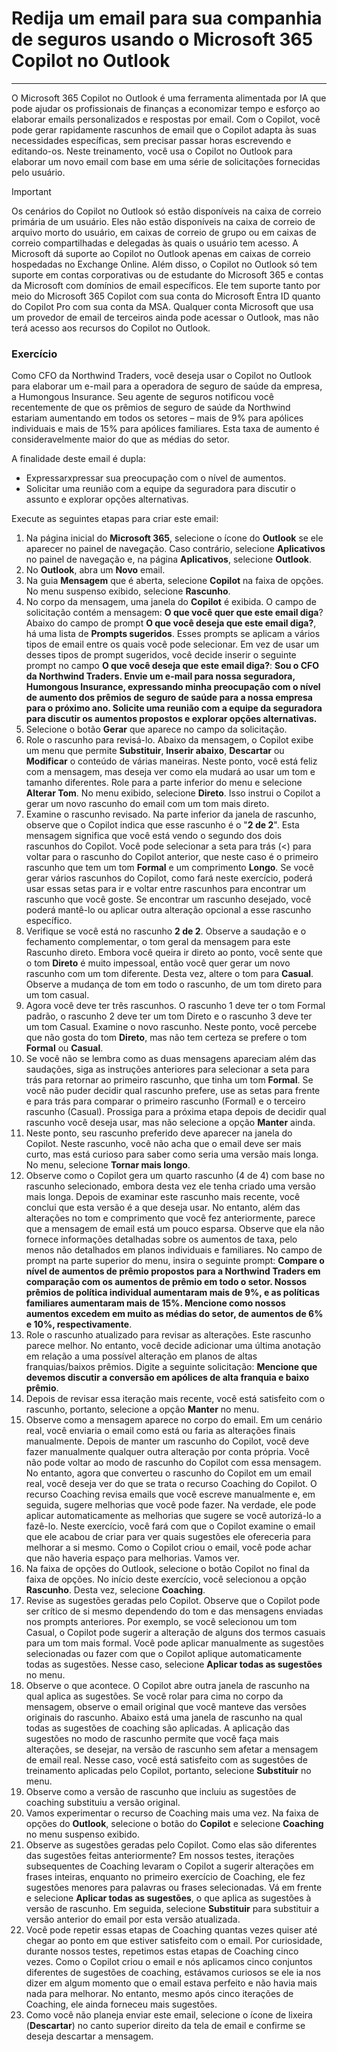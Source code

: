 # Redija um email para sua companhia de seguros usando o Microsoft 365 Copilot no Outlook
---
O Microsoft 365 Copilot no Outlook é uma ferramenta alimentada por IA que pode ajudar os profissionais de finanças a economizar tempo e esforço ao elaborar emails personalizados e respostas por email. Com o Copilot, você pode gerar rapidamente rascunhos de email que o Copilot adapta às suas necessidades específicas, sem precisar passar horas escrevendo e editando-os. Neste treinamento, você usa o Copilot no Outlook para elaborar um novo email com base em uma série de solicitações fornecidas pelo usuário.

> [!IMPORTANT]
>  Os cenários do Copilot no Outlook só estão disponíveis na caixa de correio primária de um usuário. Eles não estão disponíveis na caixa de correio de arquivo morto do usuário, em caixas de correio de grupo ou em caixas de correio compartilhadas e delegadas às quais o usuário tem acesso. A Microsoft dá suporte ao Copilot no Outlook apenas em caixas de correio hospedadas no Exchange Online. Além disso, o Copilot no Outlook só tem suporte em contas corporativas ou de estudante do Microsoft 365 e contas da Microsoft com domínios de email específicos. Ele tem suporte tanto por meio do Microsoft 365 Copilot com sua conta do Microsoft Entra ID quanto do Copilot Pro com sua conta da MSA. Qualquer conta Microsoft que usa um provedor de email de terceiros ainda pode acessar o Outlook, mas não terá acesso aos recursos do Copilot no Outlook.

### Exercício

Como CFO da Northwind Traders, você deseja usar o Copilot no Outlook para elaborar um e-mail para a operadora de seguro de saúde da empresa, a Humongous Insurance. Seu agente de seguros notificou você recentemente de que os prêmios de seguro de saúde da Northwind estariam aumentando em todos os setores – mais de 9% para apólices individuais e mais de 15% para apólices familiares. Esta taxa de aumento é consideravelmente maior do que as médias do setor.

A finalidade deste email é dupla:

- Expressarxpressar sua preocupação com o nível de aumentos.
- Solicitar uma reunião com a equipe da seguradora para discutir o assunto e explorar opções alternativas.

Execute as seguintes etapas para criar este email:

1. Na página inicial do **Microsoft 365**, selecione o ícone do **Outlook** se ele aparecer no painel de navegação. Caso contrário, selecione **Aplicativos** no painel de navegação e, na página **Aplicativos**, selecione **Outlook**. 
1. No **Outlook**, abra um **Novo** email.
1. Na guia **Mensagem** que é aberta, selecione **Copilot** na faixa de opções. No menu suspenso exibido, selecione **Rascunho**.
1. No corpo da mensagem, uma janela do **Copilot** é exibida. O campo de solicitação contém a mensagem: **O que você quer que este email diga**? Abaixo do campo de prompt **O que você deseja que este email diga?**, há uma lista de **Prompts sugeridos**. Esses prompts se aplicam a vários tipos de email entre os quais você pode selecionar. Em vez de usar um desses tipos de prompt sugeridos, você decide inserir o seguinte prompt no campo **O que você deseja que este email diga?**: **Sou o CFO da Northwind Traders. Envie um e-mail para nossa seguradora, Humongous Insurance, expressando minha preocupação com o nível de aumento dos prêmios de seguro de saúde para a nossa empresa para o próximo ano. Solicite uma reunião com a equipe da seguradora para discutir os aumentos propostos e explorar opções alternativas.**
1. Selecione o botão **Gerar** que aparece no campo da solicitação.
1. Role o rascunho para revisá-lo. Abaixo da mensagem, o Copilot exibe um menu que permite **Substituir**, **Inserir abaixo**, **Descartar** ou **Modificar** o conteúdo de várias maneiras. Neste ponto, você está feliz com a mensagem, mas deseja ver como ela mudará ao usar um tom e tamanho diferentes. Role para a parte inferior do menu e selecione **Alterar Tom**. No menu exibido, selecione **Direto**. Isso instrui o Copilot a gerar um novo rascunho do email com um tom mais direto.
1. Examine o rascunho revisado. Na parte inferior da janela de rascunho, observe que o Copilot indica que esse rascunho é o "**2 de 2**". Esta mensagem significa que você está vendo o segundo dos dois rascunhos do Copilot. Você pode selecionar a seta para trás (<) para voltar para o rascunho do Copilot anterior, que neste caso é o primeiro rascunho que tem um tom **Formal** e um comprimento **Longo**. Se você gerar vários rascunhos do Copilot, como fará neste exercício, poderá usar essas setas para ir e voltar entre rascunhos para encontrar um rascunho que você goste. Se encontrar um rascunho desejado, você poderá mantê-lo ou aplicar outra alteração opcional a esse rascunho específico.
1. Verifique se você está no rascunho **2 de 2**. Observe a saudação e o fechamento complementar, o tom geral da mensagem para este Rascunho direto. Embora você queira ir direto ao ponto, você sente que o tom **Direto** é muito impessoal, então você quer gerar um novo rascunho com um tom diferente. Desta vez, altere o tom para **Casual**. Observe a mudança de tom em todo o rascunho, de um tom direto para um tom casual. 
1. Agora você deve ter três rascunhos. O rascunho 1 deve ter o tom Formal padrão, o rascunho 2 deve ter um tom Direto e o rascunho 3 deve ter um tom Casual. Examine o novo rascunho. Neste ponto, você percebe que não gosta do tom **Direto**, mas não tem certeza se prefere o tom **Formal** ou **Casual**.
1. Se você não se lembra como as duas mensagens apareciam além das saudações, siga as instruções anteriores para selecionar a seta para trás para retornar ao primeiro rascunho, que tinha um tom **Formal**. Se você não puder decidir qual rascunho prefere, use as setas para frente e para trás para comparar o primeiro rascunho (Formal) e o terceiro rascunho (Casual). Prossiga para a próxima etapa depois de decidir qual rascunho você deseja usar, mas não selecione a opção **Manter** ainda.
1. Neste ponto, seu rascunho preferido deve aparecer na janela do Copilot. Neste rascunho, você não acha que o email deve ser mais curto, mas está curioso para saber como seria uma versão mais longa. No menu, selecione **Tornar mais longo**.
1. Observe como o Copilot gera um quarto rascunho (4 de 4) com base no rascunho selecionado, embora desta vez ele tenha criado uma versão mais longa. Depois de examinar este rascunho mais recente, você conclui que esta versão é a que deseja usar. No entanto, além das alterações no tom e comprimento que você fez anteriormente, parece que a mensagem de email está um pouco esparsa. Observe que ela não fornece informações detalhadas sobre os aumentos de taxa, pelo menos não detalhados em planos individuais e familiares. No campo de prompt na parte superior do menu, insira o seguinte prompt: **Compare o nível de aumentos de prêmio propostos para a Northwind Traders em comparação com os aumentos de prêmio em todo o setor. Nossos prêmios de política individual aumentaram mais de 9%, e as políticas familiares aumentaram mais de 15%. Mencione como nossos aumentos excedem em muito as médias do setor, de aumentos de 6% e 10%, respectivamente**.
1. Role o rascunho atualizado para revisar as alterações. Este rascunho parece melhor. No entanto, você decide adicionar uma última anotação em relação a uma possível alteração em planos de altas franquias/baixos prêmios. Digite a seguinte solicitação: **Mencione que devemos discutir a conversão em apólices de alta franquia e baixo prêmio**.
1. Depois de revisar essa iteração mais recente, você está satisfeito com o rascunho, portanto, selecione a opção **Manter** no menu.
1. Observe como a mensagem aparece no corpo do email. Em um cenário real, você enviaria o email como está ou faria as alterações finais manualmente. Depois de manter um rascunho do Copilot, você deve fazer manualmente qualquer outra alteração por conta própria. Você não pode voltar ao modo de rascunho do Copilot com essa mensagem. No entanto, agora que converteu o rascunho do Copilot em um email real, você deseja ver do que se trata o recurso Coaching do Copilot. O recurso Coaching revisa emails que você escreve manualmente e, em seguida, sugere melhorias que você pode fazer. Na verdade, ele pode aplicar automaticamente as melhorias que sugere se você autorizá-lo a fazê-lo. Neste exercício, você fará com que o Copilot examine o email que ele acabou de criar para ver quais sugestões ele ofereceria para melhorar a si mesmo. Como o Copilot criou o email, você pode achar que não haveria espaço para melhorias. Vamos ver.
1. Na faixa de opções do Outlook, selecione o botão Copilot no final da faixa de opções. No início deste exercício, você selecionou a opção **Rascunho**. Desta vez, selecione **Coaching**.
1. Revise as sugestões geradas pelo Copilot. Observe que o Copilot pode ser crítico de si mesmo dependendo do tom e das mensagens enviadas nos prompts anteriores. Por exemplo, se você selecionou um tom Casual, o Copilot pode sugerir a alteração de alguns dos termos casuais para um tom mais formal. Você pode aplicar manualmente as sugestões selecionadas ou fazer com que o Copilot aplique automaticamente todas as sugestões. Nesse caso, selecione **Aplicar todas as sugestões** no menu. 
1. Observe o que acontece. O Copilot abre outra janela de rascunho na qual aplica as sugestões. Se você rolar para cima no corpo da mensagem, observe o email original que você manteve das versões originais do rascunho. Abaixo está uma janela de rascunho na qual todas as sugestões de coaching são aplicadas. A aplicação das sugestões no modo de rascunho permite que você faça mais alterações, se desejar, na versão de rascunho sem afetar a mensagem de email real. Nesse caso, você está satisfeito com as sugestões de treinamento aplicadas pelo Copilot, portanto, selecione **Substituir** no menu.
1. Observe como a versão de rascunho que incluiu as sugestões de coaching substituiu a versão original.  
1. Vamos experimentar o recurso de Coaching mais uma vez. Na faixa de opções do **Outlook**, selecione o botão do **Copilot** e selecione **Coaching** no menu suspenso exibido.
1. Observe as sugestões geradas pelo Copilot. Como elas são diferentes das sugestões feitas anteriormente? Em nossos testes, iterações subsequentes de Coaching levaram o Copilot a sugerir alterações em frases inteiras, enquanto no primeiro exercício de Coaching, ele fez sugestões menores para palavras ou frases selecionadas. Vá em frente e selecione **Aplicar todas as sugestões**, o que aplica as sugestões à versão de rascunho. Em seguida, selecione **Substituir** para substituir a versão anterior do email por esta versão atualizada. 
1. Você pode repetir essas etapas de Coaching quantas vezes quiser até chegar ao ponto em que estiver satisfeito com o email. Por curiosidade, durante nossos testes, repetimos estas etapas de Coaching cinco vezes. Como o Copilot criou o email e nós aplicamos cinco conjuntos diferentes de sugestões de coaching, estávamos curiosos se ele ia nos dizer em algum momento que o email estava perfeito e não havia mais nada para melhorar. No entanto, mesmo após cinco iterações de Coaching, ele ainda forneceu mais sugestões. 
1. Como você não planeja enviar este email, selecione o ícone de lixeira (**Descartar**) no canto superior direito da tela de email e confirme se deseja descartar a mensagem.
